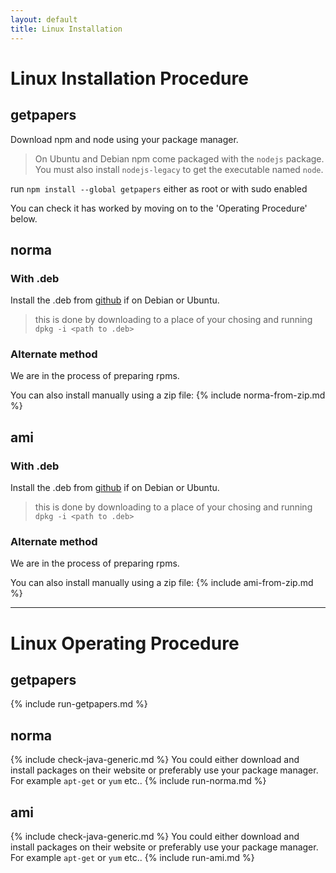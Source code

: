```yaml
---
layout: default
title: Linux Installation
---
```

# Linux Installation Procedure

## getpapers
Download npm and node using your package manager.

> On Ubuntu and Debian npm come packaged with the `nodejs` package. You must also install `nodejs-legacy` to get the executable named `node`.

run `npm install --global getpapers` either as root or with sudo enabled

You can check it has worked by moving on to the 'Operating Procedure' below.

## norma

### With .deb
Install the .deb from [github](https://github.com/ContentMine/norma/releases) if on Debian or Ubuntu.

> this is done by downloading to a place of your chosing and running `dpkg -i <path to .deb>`

### Alternate method
We are in the process of preparing rpms.

You can also install manually using a zip file:
{% include norma-from-zip.md %}

## ami

### With .deb
Install the .deb from [github](https://github.com/ContentMine/ami/releases) if on Debian or Ubuntu.

> this is done by downloading to a place of your chosing and running `dpkg -i <path to .deb>`

### Alternate method
We are in the process of preparing rpms.

You can also install manually using a zip file:
{% include ami-from-zip.md %}

---

# Linux Operating Procedure

## getpapers
{% include run-getpapers.md %}

## norma
{% include check-java-generic.md %}
You could either download and install packages on their website or preferably use your package manager. For example `apt-get` or `yum` etc..
{% include run-norma.md %}

## ami
{% include check-java-generic.md %}
You could either download and install packages on their website or preferably use your package manager. For example `apt-get` or `yum` etc..
{% include run-ami.md %}
